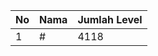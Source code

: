 | No | Nama            | Jumlah Level |
|----|-----------------|--------------|
| 1  | #    |    4118        |
